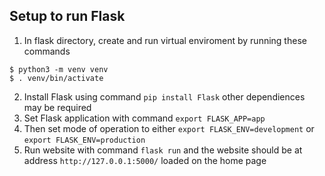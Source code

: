 ## Setup to run Flask

1. In flask directory, create and run virtual enviroment by running these commands 
```
$ python3 -m venv venv 
$ . venv/bin/activate
```

2. Install Flask using command `pip install Flask` other dependiences may be required
3. Set Flask application with command `export FLASK_APP=app`
4. Then set mode of operation to either `export FLASK_ENV=development` or `export FLASK_ENV=production`
5. Run website with command `flask run` and the website should be at address `http://127.0.0.1:5000/` loaded on the home page

